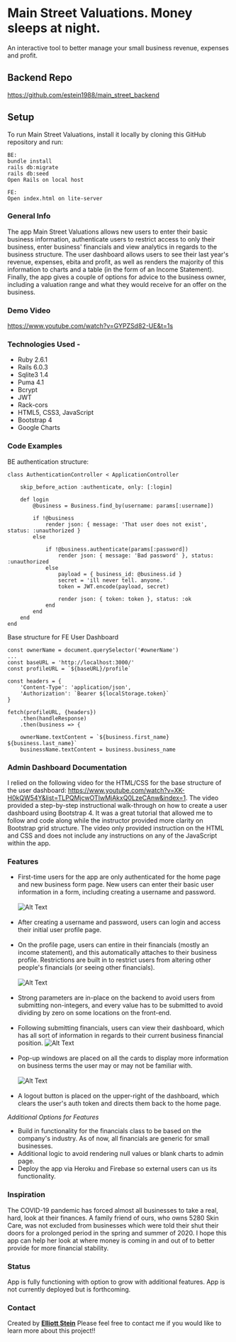 # Main Street Valuations. Money sleeps at night.

An interactive tool to better manage your small business revenue, expenses and profit.

## Backend Repo
https://github.com/estein1988/main_street_backend

## Setup

To run Main Street Valuations, install it locally by cloning this GitHub repository and run:
```
BE:
bundle install
rails db:migrate
rails db:seed
Open Rails on local host

FE:
Open index.html on lite-server

```

### General Info
The app Main Street Valuations allows new users to enter their basic business information, authenticate users to restrict access to only their business, enter business' financials and view analytics in regards to the business structure. The user dashboard allows users to see their last year's revenue, expenses, ebita and profit, as well as renders the majority of this information to charts and a table (in the form of an Income Statement). Finally, the app gives a couple of options for advice to the business owner, including a valuation range and what they would receive for an offer on the business. 
 
### Demo Video
https://www.youtube.com/watch?v=GYPZSd82-UE&t=1s

### Technologies Used -
* Ruby 2.6.1
* Rails 6.0.3
* Sqlite3 1.4
* Puma 4.1
* Bcrypt
* JWT
* Rack-cors
* HTML5, CSS3, JavaScript
* Bootstrap 4
* Google Charts


### Code Examples

BE authentication structure:

```
class AuthenticationController < ApplicationController

    skip_before_action :authenticate, only: [:login]

    def login
        @business = Business.find_by(username: params[:username])

        if !@business
            render json: { message: 'That user does not exist', status: :unauthorized }
        else

            if !@business.authenticate(params[:password]) 
                render json: { message: 'Bad password' }, status: :unauthorized
            else
                payload = { business_id: @business.id }
                secret = 'ill never tell. anyone.'
                token = JWT.encode(payload, secret)

                render json: { token: token }, status: :ok
            end
        end
    end 
end
```
Base structure for FE User Dashboard
```
const ownerName = document.querySelector('#ownerName')
...
const baseURL = 'http://localhost:3000/'
const profileURL = `${baseURL}/profile`

const headers = {
    'Content-Type': 'application/json',
    'Authorization': `Bearer ${localStorage.token}`
}

fetch(profileURL, {headers})
    .then(handleResponse)
    .then(business => {

    ownerName.textContent = `${business.first_name} ${business.last_name}`
    businessName.textContent = business.business_name
```

### Admin Dashboard Documentation
I relied on the following video for the HTML/CSS for the base structure of the user dashboard: https://www.youtube.com/watch?v=XK-H0kQW54Y&list=TLPQMjcwOTIwMjAkxQ0LzeCAnw&index=1. The video provided a step-by-step instructional walk-through on how to create a user dashboard using Bootstrap 4. It was a great tutorial that allowed me to follow and code along while the instructor provided more clarity on Bootstrap grid structure. The video only provided instruction on the HTML and CSS and does not include any instructions on any of the JavaScript within the app.

### Features
* First-time users for the app are only authenticated for the home page and new business form page. New users can enter their basic user information in a form, including creating a username and password.<br></br>
![Alt Text](https://media.giphy.com/media/QWBKr7MynQ1Dvy1YoR/giphy.gif)<br></br>
* After creating a username and password, users can login and access their initial user profile page.<br></br>
* On the profile page, users can entire in their financials (mostly an income statement), and this automatically attaches to their business profile. Restrictions are built in to restrict users from altering other people's financials (or seeing other financials).<br></br>
![Alt Text](https://media.giphy.com/media/u4bgzBcbq6dCvCMFhZ/giphy.gif)<br></br>
* Strong parameters are in-place on the backend to avoid users from submitting non-integers, and every value has to be submitted to avoid dividing by zero on some locations on the front-end.<br></br>
* Following submitting financials, users can view their dashboard, which has all sort of information in regards to their current business financial position. 
![Alt Text](https://media.giphy.com/media/FJNH0HI91Ts9trOgsY/giphy.gif)<br></br>
* Pop-up windows are placed on all the cards to display more information on business terms the user may or may not be familiar with.<br></br>
![Alt Text](https://media.giphy.com/media/HEOyigs40Y7S83hvCe/giphy.gif)<br></br>
* A logout button is placed on the upper-right of the dashboard, which clears the user's auth token and directs them back to the home page.

_Additional Options for Features_
* Build in functionality for the financials class to be based on the company's industry. As of now, all financials are generic for small businesses. 
* Additional logic to avoid rendering null values or blank charts to admin page. 
* Deploy the app via Heroku and Firebase so external users can us its functionality.

### Inspiration
The COVID-19 pandemic has forced almost all businesses to take a real, hard, look at their finances. A family friend of ours, who owns 5280 Skin Care, was not excluded from businesses which were told their shut their doors for a prolonged period in the spring and summer of 2020. I hope this app can help her look at where money is coming in and out of to better provide for more financial stability. 

### Status
App is fully functioning with option to grow with additional features. App is not currently deployed but is forthcoming.

### Contact
Created by **[Elliott Stein](https://www.linkedin.com/in/steinelliott/)**
Please feel free to contact me if you would like to learn more about this project!!

